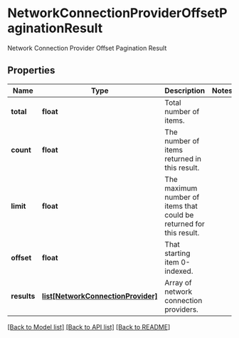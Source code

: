 # NetworkConnectionProviderOffsetPaginationResult

Network Connection Provider Offset Pagination Result

## Properties
Name | Type | Description | Notes
------------ | ------------- | ------------- | -------------
**total** | **float** | Total number of items. | 
**count** | **float** | The number of items returned in this result. | 
**limit** | **float** | The maximum number of items that could be returned for this result. | 
**offset** | **float** | That starting item 0-indexed. | 
**results** | [**list[NetworkConnectionProvider]**](NetworkConnectionProvider.md) | Array of network connection providers. | 

[[Back to Model list]](../README.md#documentation-for-models) [[Back to API list]](../README.md#documentation-for-api-endpoints) [[Back to README]](../README.md)


